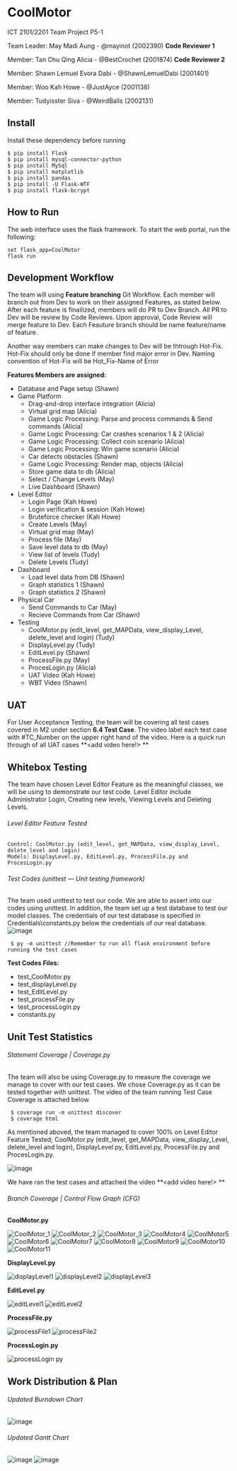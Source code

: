 # CoolMotor
ICT 2101/2201 Team Project P5-1


Team Leader: May Madi Aung - @mayinot (2002390) **Code Reviewer 1**

Member: Tan Chu Qing Alicia - @BestCrochet (2001874) **Code Reviewer 2**

Member: Shawn Lemuel Evora Dabi - @ShawnLemuelDabi (2001401)

Member: Woo Kah Howe - @JustAyce (2001138)

Member: Tudyisster Siva - @WeirdBalls (2002131)
## Install 
Install these dependency before running 
    
    $ pip install Flask 
    $ pip install mysql-connector-python
    $ pip install MySql
    $ pip install matplotlib
    $ pip install pandas 
    $ pip install -U Flask-WTF
    $ pip install flask-bcrypt
    

## How to Run
The web interface uses the flask framework. To start the web portal, run the following:
    
    set flask_app=CoolMotor
    flask run
## Development Workflow
The team will using **Feature branching** Git Workflow. Each member will branch out from Dev to work on their assigned Features, as stated below. After each feature is finailized, members will do PR to Dev Branch. All PR to Dev will be review by Code Reviews. Upon approval, Code Review will merge feature to Dev. Each Feauture branch should be name feature/name of feature.

Another way members can make changes to Dev will be thtrough Hot-Fix. Hot-Fix should only be done if member find major error in Dev. Naming convention of Hot-Fix will be Hot_Fix-Name of Error
    
**Features Members are assigned:**
- Database and Page setup (Shawn)
- Game Platform
  - Drag-and-drop interface integration (Alicia)
  - Virtual grid map (Alicia)
  - Game Logic Processing: Parse and process commands & Send commands (Alicia)
  - Game Logic Processing: Car crashes scenarios 1 & 2 (Alicia)
  - Game Logic Processing: Collect coin scenario (Alicia)
  - Game Logic Processing: Win game scenario (Alicia) 
   - Car detects obstacles (Shawn)
  - Game Logic Processing: Render map, objects (Alicia)
  - Store game data to db (Alicia)
  - Select / Change Levels (May)
  - Live Dashboard (Shawn)
- Level Editor
  - Login Page (Kah Howe)
   - Login verification & session (Kah Howe)
   - Bruteforce checker (Kah Howe)
  -  Create Levels (May)
    - Virtual grid map (May)
    - Process file (May)
    - Save level data to db (May)
  -  View list of levels (Tudy)
    - Delete Levels (Tudy)
- Dashboard
  - Load level data from DB (Shawn)
  - Graph statistics 1 (Shawn)
  - Graph statistics 2 (Shawn)
- Physical Car
    - Send Commands to Car (May)
    - Recieve Commands from Car (Shawn)
- Testing 
    - CoolMotor.py (edit_level, get_MAPData, view_display_Level, delete_level and login) (Tudy)
    - DisplayLevel.py (Tudy)
    - EditLevel.py (Shawn)
    - ProcessFile.py (May)
    - ProcesLogin.py (Alicia)
    - UAT Video (Kah Howe)
    - WBT Video (Shawn)


## UAT
For User Acceptance Testing, the team will be covering all test cases covered in M2 under section **6.4 Test Case**. The video label each test case with #TC_Number on the upper right hand of the video. Here is a quick run through of all UAT cases  **<add video here!>  **   


## Whitebox Testing
The team have chosen Level Editor Feature as the meaningful classes, we will be using to demonstrate our test code. Level Editor include Administrator Login, Creating new levels, Viewing Levels and Deleting Levels. 
    
###### Level Editor Feature Tested
    
    Control: CoolMotor.py (edit_level, get_MAPData, view_display_Level, delete_level and login) 
    Models: DisplayLevel.py, EditLevel.py, ProcessFile.py and ProcesLogin.py 
    
    
###### Test Codes (unittest — Unit testing framework)
The team used unittest to test our code. We are able to assert into our codes using unittest. In addition, the team set up a test database to test our model classes. The credentials of our test database is specified in Credentials\constants.py below the credentials of our real database. 
![image](https://user-images.githubusercontent.com/31657679/144563838-bb9a157b-e508-4727-9281-bca997189c9b.png)
    
     $ py -m unittest //Remember to run all flask environment before running the test cases
     
**Test Codes Files:**
- test_CoolMotor.py
- test_displayLevel.py
- test_EditLevel.py
- test_processFile.py
- test_processLogin.py
- constants.py


     
     
## Unit Test Statistics 

###### Statement Coverage | Coverage.py
The team will also be using Coverage.py to measure the coverage we manage to cover with our test cases. We chose Coverage.py as it can be tested together with unittest. The video of the team running Test Case Coverage is attached below. 

     $ coverage run -m unittest discover
     $ coverage html
     
     
As mentioned aboved, the team managed to cover 100% on Level Editor Feature Tested; CoolMotor.py (edit_level, get_MAPData, view_display_Level, delete_level and login), DisplayLevel.py, EditLevel.py, ProcessFile.py and ProcesLogin.py.

![image](https://user-images.githubusercontent.com/31657679/144564167-aa00ba83-0bac-4224-8d9b-3344309bd4a4.png)

We have ran the test cases and attached the video **<add video here!>  **   

###### Branch Coverage | Control Flow Graph (CFG)

**CoolMotor.py**

![CoolMotor_1](https://user-images.githubusercontent.com/31657679/144558748-c2c37aa8-182d-4287-bf97-8bd86e2bd13c.png)
![CoolMotor_2](https://user-images.githubusercontent.com/31657679/144558766-61880dc4-48d4-4681-93b6-d52a274be7b3.png)
![CoolMotor_3](https://user-images.githubusercontent.com/31657679/144558782-aaa5e046-c9d5-4175-a4f1-6a899c94d66a.png)
![CoolMotor4](https://user-images.githubusercontent.com/31657679/144558797-e6ac8b01-5944-4003-aec8-a754b2e91987.png)
![CoolMotor5](https://user-images.githubusercontent.com/31657679/144558820-aa6496e5-4e3c-40cf-b49b-45b3f3083ce7.png)
![CoolMotor6](https://user-images.githubusercontent.com/31657679/144558831-6dc8db47-67fb-4168-a76a-65fd3ab54721.png)
![CoolMotor7](https://user-images.githubusercontent.com/31657679/144558846-5f1fb3b5-1afb-49b1-a0c0-e82c2069f437.png)
![CoolMotor8](https://user-images.githubusercontent.com/31657679/144558865-d0591d46-49b7-4127-bb9f-68e98747afc6.png)
![CoolMotor9](https://user-images.githubusercontent.com/31657679/144558883-0d377847-4c58-460e-9ba1-149aa9a35b0d.png)
![CoolMotor10](https://user-images.githubusercontent.com/31657679/144558903-d4b14608-5492-4e5f-91e4-4f6aab7109f8.png)
![CoolMotor11](https://user-images.githubusercontent.com/31657679/144558913-01562cc5-e9f1-4c33-8845-301061368692.png)


**DisplayLevel.py**

![displayLevel1](https://user-images.githubusercontent.com/31657679/144559169-b5533616-d5fc-4e2b-8050-0eafff6dbafe.png)
![displayLevel2](https://user-images.githubusercontent.com/31657679/144559191-fe05d691-814d-4b88-a3b6-15a0bf45db31.png)
![displayLevel3](https://user-images.githubusercontent.com/31657679/144559209-c6c47d02-9c64-451c-af07-6c2e7306ec14.png)

**EditLevel.py**

![editLevel1](https://user-images.githubusercontent.com/31657679/144559272-23639ce2-05ba-48b3-b25d-1e8d6c26ce68.png)
![editLevel2](https://user-images.githubusercontent.com/31657679/144559291-04844b77-d6ac-4419-adea-0bbae32d250c.png)

**ProcessFile.py**

![processFile1](https://user-images.githubusercontent.com/31657679/144559344-a7681b6c-b831-44f8-9462-d8d8752c9d66.png)
![processFile2](https://user-images.githubusercontent.com/31657679/144559359-8be47a19-e03b-4bf4-8131-f41ee3ffa58e.png)


**ProcessLogin.py**

![processLogin py](https://user-images.githubusercontent.com/31657679/144559397-5e579e2b-1d18-4f62-8db2-1e0967a73b74.png)


## Work Distribution & Plan

###### Updated Burndown Chart
![image](https://user-images.githubusercontent.com/31657679/144567504-57d61bbf-54ad-4cde-9ac8-d9e00c0eb25e.png)


###### Updated Gantt Chart
![image](https://user-images.githubusercontent.com/31657679/144568231-11edb329-285f-4811-bfe3-c04ebec34e1a.png)
![image](https://user-images.githubusercontent.com/31657679/144568267-0d12d93b-b285-45f6-9629-8cd053834ac1.png)


    
  
